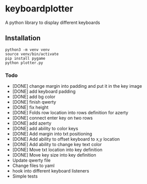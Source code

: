 # keyboardplotter
A python library to display different keyboards

## Installation
```
python3 -m venv venv
source venv/bin/activate
pip install pygame
python plotter.py
```

### Todo
- [DONE] change margin into padding and put it in the key image
- [DONE] add keyboard padding
- [DONE] add bg color
- [DONE] finish qwerty
- [DONE] fix height
- [DONE] Folds row location into rows definition for azerty
- [DONE] connect enter key on two rows
- [DONE] add azerty
- [DONE] add ability to color keys
- [DONE] Add margin into txt positioning
- [DONE] Add ability to offset keyboard to x,y location
- [DONE] Add ability to change key text color
- [DONE] Move txt location into key definition
- [DONE] Move key size into key definition
- Update qwerty file
- Change files to yaml
- hook into different keyboard listeners
- Simple tests
